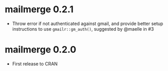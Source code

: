 # mailmerge 0.2.1

* Throw error if not authenticated against gmail, and provide better setup instructions to use `gmailr::gm_auth()`, suggested by @maelle in #3

# mailmerge 0.2.0

* First release to CRAN
